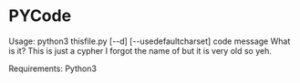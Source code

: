 # PYCode
Usage: python3 thisfile.py [--d] [--usedefaultcharset] code message
What is it? This is just a cypher I forgot the name of but it is very old so yeh.

Requirements: Python3

